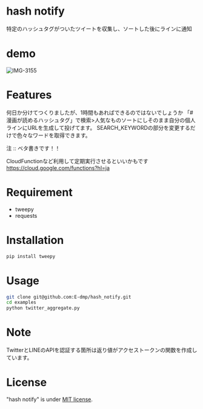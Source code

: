 # hash notify

特定のハッシュタグがついたツイートを収集し、ソートした後にラインに通知
 
# demo
 
![IMG-3155](https://user-images.githubusercontent.com/117279367/201450295-ea4d16ee-4e14-42c8-bf41-b71e5a9d6a6a.jpg)

 
# Features
何日か分けてつくりましたが、1時間もあればできるのではないでしょうか
「#漫画が読めるハッシュタグ」で検索>人気なものソートにしそのまま自分の個人ラインにURLを生成して投げてます。
SEARCH_KEYWORDの部分を変更するだけで色々なワードを取得できます。

注 :: ベタ書きです！！

CloudFunctionなど利用して定期実行させるといいかもです
https://cloud.google.com/functions?hl=ja

# Requirement
 
* tweepy 
* requests 

 
# Installation
  
```bash
pip install tweepy
```
 
# Usage 
```bash
git clone git@github.com:E-dmp/hash_notify.git
cd examples
python twitter_aggregate.py
```
 
# Note
 
TwitterとLINEのAPIを認証する箇所は返り値がアクセストークンの関数を作成しています。

 
# License
 
"hash notify" is under [MIT license](https://en.wikipedia.org/wiki/MIT_License).
